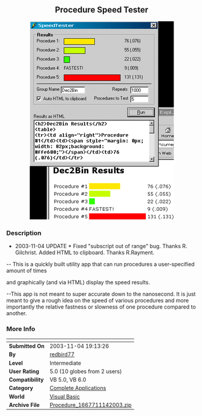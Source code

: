 ﻿<div align="center">

## Procedure Speed Tester

<img src="PIC20031142025244432.gif">
</div>

### Description

* 2003-11-04 UPDATE * Fixed "subscript out of range" bug. Thanks R. Gilchrist. Added HTML to clipboard. Thanks R.Rayment.

-- This is a quickly built utility app that can run procedures a user-specified amount of times

and graphically (and via HTML) display the speed results.

--This app is not meant to super accurate down to the nanosecond. It is just meant to give a rough idea on the speed of various procedures and more importantly the relative fastness or slowness of one procedure compared to another.
 
### More Info
 


<span>             |<span>
---                |---
**Submitted On**   |2003-11-04 19:13:26
**By**             |[redbird77](https://github.com/Planet-Source-Code/PSCIndex/blob/master/ByAuthor/redbird77.md)
**Level**          |Intermediate
**User Rating**    |5.0 (10 globes from 2 users)
**Compatibility**  |VB 5\.0, VB 6\.0
**Category**       |[Complete Applications](https://github.com/Planet-Source-Code/PSCIndex/blob/master/ByCategory/complete-applications__1-27.md)
**World**          |[Visual Basic](https://github.com/Planet-Source-Code/PSCIndex/blob/master/ByWorld/visual-basic.md)
**Archive File**   |[Procedure\_1667711142003\.zip](https://github.com/Planet-Source-Code/redbird77-procedure-speed-tester__1-49596/archive/master.zip)








